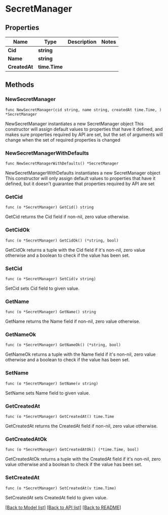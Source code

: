 # SecretManager

## Properties

Name | Type | Description | Notes
------------ | ------------- | ------------- | -------------
**Cid** | **string** |  | 
**Name** | **string** |  | 
**CreatedAt** | **time.Time** |  | 

## Methods

### NewSecretManager

`func NewSecretManager(cid string, name string, createdAt time.Time, ) *SecretManager`

NewSecretManager instantiates a new SecretManager object
This constructor will assign default values to properties that have it defined,
and makes sure properties required by API are set, but the set of arguments
will change when the set of required properties is changed

### NewSecretManagerWithDefaults

`func NewSecretManagerWithDefaults() *SecretManager`

NewSecretManagerWithDefaults instantiates a new SecretManager object
This constructor will only assign default values to properties that have it defined,
but it doesn't guarantee that properties required by API are set

### GetCid

`func (o *SecretManager) GetCid() string`

GetCid returns the Cid field if non-nil, zero value otherwise.

### GetCidOk

`func (o *SecretManager) GetCidOk() (*string, bool)`

GetCidOk returns a tuple with the Cid field if it's non-nil, zero value otherwise
and a boolean to check if the value has been set.

### SetCid

`func (o *SecretManager) SetCid(v string)`

SetCid sets Cid field to given value.


### GetName

`func (o *SecretManager) GetName() string`

GetName returns the Name field if non-nil, zero value otherwise.

### GetNameOk

`func (o *SecretManager) GetNameOk() (*string, bool)`

GetNameOk returns a tuple with the Name field if it's non-nil, zero value otherwise
and a boolean to check if the value has been set.

### SetName

`func (o *SecretManager) SetName(v string)`

SetName sets Name field to given value.


### GetCreatedAt

`func (o *SecretManager) GetCreatedAt() time.Time`

GetCreatedAt returns the CreatedAt field if non-nil, zero value otherwise.

### GetCreatedAtOk

`func (o *SecretManager) GetCreatedAtOk() (*time.Time, bool)`

GetCreatedAtOk returns a tuple with the CreatedAt field if it's non-nil, zero value otherwise
and a boolean to check if the value has been set.

### SetCreatedAt

`func (o *SecretManager) SetCreatedAt(v time.Time)`

SetCreatedAt sets CreatedAt field to given value.



[[Back to Model list]](../README.md#documentation-for-models) [[Back to API list]](../README.md#documentation-for-api-endpoints) [[Back to README]](../README.md)


